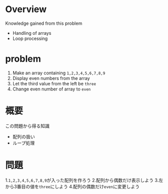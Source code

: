 # Overview
Knowledge gained from this problem

* Handling of arrays
* Loop processing

# problem
1. Make an array containing `1,2,3,4,5,6,7,8,9`
2. Display even numbers from the array
3. Let the third value from the left be `three`
4. Change even number of array to `even`

# 概要
この問題から得る知識

* 配列の扱い
* ループ処理

# 問題
1.`1,2,3,4,5,6,7,8,9`が入った配列を作ろう
2.配列から偶数だけ表示しよう
3.左から3番目の値を`three`にしよう
4.配列の偶数だけ`even`に変更しよう

